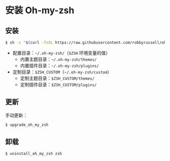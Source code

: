 # 安装 Oh-my-zsh

## 安装

```sh
$ sh -c "$(curl -fsSL https://raw.githubusercontent.com/robbyrussell/oh-my-zsh/master/tools/install.sh)"
```

* 配置目录：`~/.oh-my-zsh/`（`$ZSH` 环境变量的值）
  * 内置主题目录：`~/.oh-my-zsh/themes/`
  * 内置插件目录：`~/.oh-my-zsh/plugins/`
* 定制目录：`$ZSH_CUSTOM`（`~/.oh-my-zsh/custom`）
  * 定制主题目录：`$ZSH_CUSTOM/themes/`
  * 定制插件目录：`$ZSH_CUSTOM/plugins/`

## 更新

手动更新：

```sh
$ upgrade_oh_my_zsh
```

## 卸载

```sh
$ uninstall_oh_my_zsh zsh
```